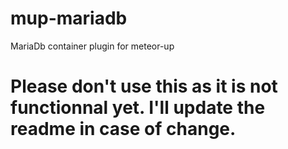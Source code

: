 # mup-mariadb
MariaDb container plugin for meteor-up
# Please don't use this as it is not functionnal yet. I'll update the readme in case of change.
